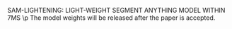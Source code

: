 SAM-LIGHTENING: LIGHT-WEIGHT SEGMENT ANYTHING MODEL WITHIN 7MS
\p The model weights will be released after the paper is accepted.

